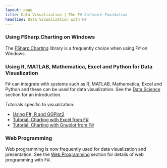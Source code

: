 ```yaml
---
layout: page
title: Data Visualization | The F# Software Foundation
headline: Data Visualization with F#
---
```



### Using FSharp.Charting on Windows

The [FSharp.Charting](http://fsharp.github.io/FSharp.Charting/) library is a frequently choice 
when using F# on Windows.

### Using R, MATLAB, Mathematica, Excel and Python for Data Visualization

F# can integrate with systems such as R, MATLAB, Mathematica, Excel and Python and these can be used for data visualization.
See the [Data Science](/data-science/) section for an introduction.

Tutorials specific to visualization:

* [Using F#, R and GGPlot2](http://stackoverflow.com/questions/16820211/r-type-provider-and-ggplot2)
* [Tutorial: Charting with Excel from F#](http://bit.ly/10WksjA)
* [Tutorial: Charting with Gnuplot from F#](http://bit.ly/14RwJeW)


### Web Programming

Web programming is now frequently used for data visualization and presentation. 
See the [Web Programming](/webstacks) section for details of web programming with F#.

